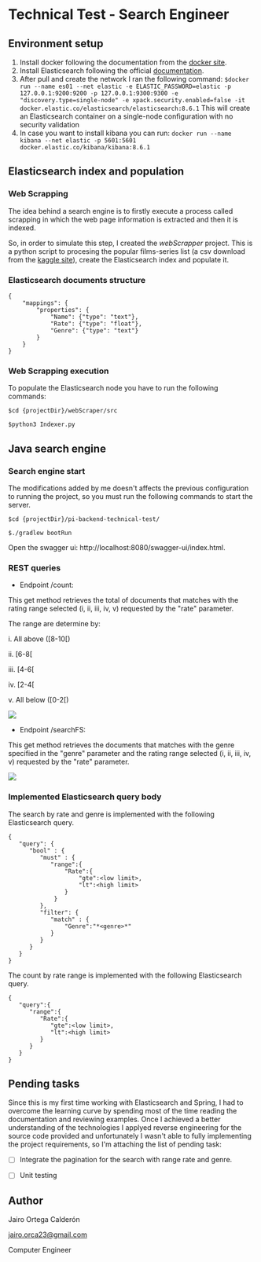 # **Technical Test - Search Engineer**

## Environment setup
1. Install docker following the documentation from the [docker site](https://www.docker.com/get-started). 
2. Install Elasticsearch following the official [documentation](https://www.elastic.co/guide/en/elasticsearch/reference/current/docker.html). 
3. After pull and create the network I ran the following command:  `$docker run --name es01 --net elastic -e ELASTIC_PASSWORD=elastic -p 127.0.0.1:9200:9200 -p 127.0.0.1:9300:9300 -e "discovery.type=single-node" -e xpack.security.enabled=false -it docker.elastic.co/elasticsearch/elasticsearch:8.6.1` This will create an Elasticsearch container on a single-node configuration with no security validation
4. In case you want to install kibana you can run: `docker run --name kibana --net elastic -p 5601:5601 docker.elastic.co/kibana/kibana:8.6.1`

## Elasticsearch index and population

### Web Scrapping

The idea behind a search engine is to firstly execute a process called scrapping in which the web page information is extracted and then it is indexed.

So, in order to simulate this step, I created the *webScrapper* project. This is a python script to procesing the popular films-series list (a csv download from the [kaggle site](https://www.kaggle.com/datasets/mazenramadan/imdb-most-popular-films-and-series)), create the Elasticsearch index and populate it.

### Elasticsearch documents structure

```
{
    "mappings": {
        "properties": {
            "Name": {"type": "text"},
            "Rate": {"type": "float"},
            "Genre": {"type": "text"}
        }
    }
}
``` 

### Web Scrapping execution
To populate the Elasticsearch node you have to run the following commands:

`$cd {projectDir}/webScraper/src`

`$python3 Indexer.py`


## Java search engine 

### Search engine start
The modifications added by me doesn't affects the previous configuration to running the project, so you must run the following commands to start the server.

`$cd {projectDir}/pi-backend-technical-test/`

`$./gradlew bootRun`

Open the swagger ui: http://localhost:8080/swagger-ui/index.html.

### REST queries 

- Endpoint /count:

This get method retrieves the total of documents that matches with the rating range selected (i, ii, iii, iv, v) requested by the "rate" parameter. 

The range are determine by:

i. All above ([8-10[)

ii. [6-8[

iii. [4-6[

iv. [2-4[
   
v. All below ([0-2[)

![](https://github.com/JairoDaniel/Search-Engineer-PI/blob/dev/documentationSrc/count.gif)

- Endpoint /searchFS:

This get method retrieves the documents that matches with the genre specified in the "genre" parameter and the rating range selected (i, ii, iii, iv, v) requested by the "rate" parameter.

![](https://github.com/JairoDaniel/Search-Engineer-PI/blob/dev/documentationSrc/searchFS.gif)

### Implemented Elasticsearch query body

The search by rate and genre is implemented with the following Elasticsearch query.

```
{
   "query": {
      "bool" : {
         "must" : {
            "range":{
                "Rate":{
                    "gte":<low limit>,
                    "lt":<high limit>
                }
             }
         },
         "filter": {
            "match" : {
                "Genre":"*<genre>*"
            }
         }
      }
   }
}
```

The count by rate range is implemented with the following Elasticsearch query.
```
{
   "query":{
      "range":{
         "Rate":{
            "gte":<low limit>,
            "lt":<high limit>
         }
      }
   }
}
```


## Pending tasks
Since this is my first time working with Elasticsearch and Spring, I had to overcome the learning curve by spending most of the time reading the documentation and reviewing examples. Once I achieved a better understanding of the technologies I applyed reverse engineering for the source code provided and unfortunately I wasn't able to fully implementing the project requirements, so I'm attaching the list of pending task:
- [ ] Integrate the pagination for the search with range rate and genre.
- [ ] Unit testing 


## Author
Jairo Ortega Calderón

jairo.orca23@gmail.com

Computer Engineer




